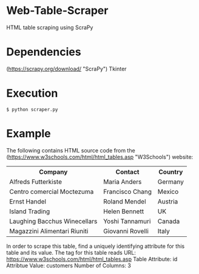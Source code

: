 # Web-Table-Scraper
HTML table scraping using ScraPy

# Dependencies
(https://scrapy.org/download/ "ScraPy")
Tkinter

# Execution
`$ python scraper.py`

# Example
The following contains HTML source code from the (https://www.w3schools.com/html/html_tables.asp "W3Schools") website:
<table id="customers">
  <tr>
    <th>Company</th>
    <th>Contact</th>
    <th>Country</th>
  </tr>
  <tr>
    <td>Alfreds Futterkiste</td>
    <td>Maria Anders</td>
    <td>Germany</td>
  </tr>
  <tr>
    <td>Centro comercial Moctezuma</td>
    <td>Francisco Chang</td>
    <td>Mexico</td>
  </tr>
  <tr>
    <td>Ernst Handel</td>
    <td>Roland Mendel</td>
    <td>Austria</td>
  </tr>
  <tr>
    <td>Island Trading</td>
    <td>Helen Bennett</td>
    <td>UK</td>
  </tr>
  <tr>
    <td>Laughing Bacchus Winecellars</td>
    <td>Yoshi Tannamuri</td>
    <td>Canada</td>
  </tr>
  <tr>
    <td>Magazzini Alimentari Riuniti</td>
    <td>Giovanni Rovelli</td>
    <td>Italy</td>
  </tr>
</table>

In order to scrape this table, find a uniquely identifying attribute for this table and its value.
The tag for this table reads <table id="customers">
URL: https://www.w3schools.com/html/html_tables.asp
Table Attribute: id
Attribtue Value: customers
Number of Columns: 3
